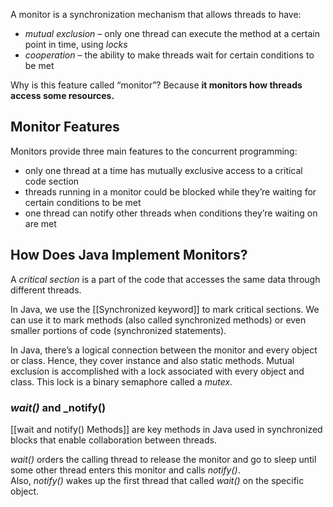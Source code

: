 A monitor is a synchronization mechanism that allows threads to have:

- _mutual exclusion_ – only one thread can execute the method at a certain point in time, using _locks_
- _cooperation_ – the ability to make threads wait for certain conditions to be met

Why is this feature called “monitor”? Because **it monitors how threads access some resources.**
## Monitor Features

Monitors provide three main features to the concurrent programming:
- only one thread at a time has mutually exclusive access to a critical code section
- threads running in a monitor could be blocked while they’re waiting for certain conditions to be met
- one thread can notify other threads when conditions they’re waiting on are met

## How Does Java Implement Monitors?

A _critical section_ is a part of the code that accesses the same data through different threads.

In Java, we use the [[Synchronized keyword]] to mark critical sections. We can use it to mark methods (also called synchronized methods) or even smaller portions of code (synchronized statements).

In Java, there’s a logical connection between the monitor and every object or class. Hence, they cover instance and also static methods. Mutual exclusion is accomplished with a lock associated with every object and class. This lock is a binary semaphore called a _mutex_.

### _wait()_ and _notify()

[[wait and notify() Methods]] are key methods in Java used in synchronized blocks that enable collaboration between threads.

_wait()_ orders the calling thread to release the monitor and go to sleep until some other thread enters this monitor and calls _notify()_.  Also, _notify()_ wakes up the first thread that called _wait()_ on the specific object.